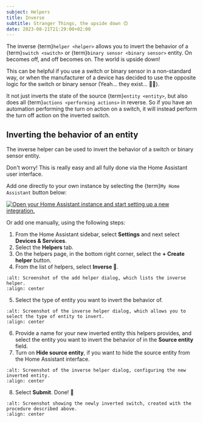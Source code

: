 ```yaml
---
subject: Helpers
title: Inverse
subtitle: Stranger Things, the upside down 🙃
date: 2023-08-21T21:29:00+02:00
---
```


The inverse {term}`helper <helper>` allows you to invert the behavior of a {term}`switch <switch>` or {term}`binary sensor <binary sensor>` entity. On becomes off, and off becomes on. The world is upside down!

This can be helpful if you use a switch or binary sensor in a non-standard way, or when the manufacturer of a device has decided to use the opposite logic for the switch or binary sensor (Yeah... they exist... 🤦‍♂️).

It not just inverts the state of the source {term}`entity <entity>`, but also does all {term}`actions <performing actions>` in reverse. So if you have an automation performing the turn on action on a switch, it will instead perform the turn off action on the inverted switch.

## Inverting the behavior of an entity

The inverse helper can be used to invert the behavior of a switch or binary sensor entity.

Don't worry! This is really easy and all fully done via the Home Assistant user interface.

Add one directly to your own instance by selecting the {term}`My Home Assistant` button below:

[![Open your Home Assistant instance and start setting up a new integration.](https://my.home-assistant.io/badges/config_flow_start.svg)](https://my.home-assistant.io/redirect/config_flow_start/?domain=spook_inverse)

Or add one manually, using the following steps:

1. From the Home Assistant sidebar, select **Settings** and next select **Devices & Services**.
2. Select the **Helpers** tab.
3. On the helpers page, in the bottom right corner, select the **+ Create helper** button.
4. From the list of helpers, select **Inverse 👻**.

```{figure} ../images/helpers/inverse/helper_dialog.png
:alt: Screenshot of the add helper dialog, which lists the inverse helper.
:align: center
```

5. Select the type of entity you want to invert the behavior of.

```{figure} ../images/helpers/inverse/select_entity_type.png
:alt: Screenshot of the inverse helper dialog, which allows you to select the type of entity to invert.
:align: center
```

6. Provide a name for your new inverted entity this helpers provides, and select the entity you want to invert the behavior of in the **Source entity** field.
7. Turn on **Hide source entity**, if you want to hide the source entity from the Home Assistant interface.

```{figure} ../images/helpers/inverse/configure.png
:alt: Screenshot of the inverse helper dialog, configuring the new inverted entity.
:align: center
```

8. Select **Submit**. Done! 🎉

```{figure} ../images/helpers/inverse/done.png
:alt: Screenshot showing the newly inverted switch, created with the procedure described above.
:align: center
```
